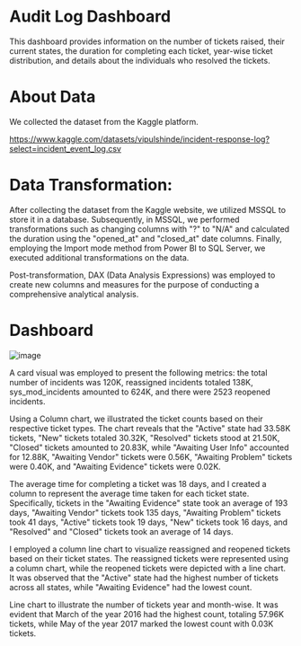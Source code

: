 # Audit Log Dashboard

This dashboard provides information on the number of tickets raised, their current states, the duration for completing each ticket, year-wise ticket distribution, and details about the individuals who resolved the tickets.

# About Data
We collected the dataset from the Kaggle platform.

https://www.kaggle.com/datasets/vipulshinde/incident-response-log?select=incident_event_log.csv

# Data Transformation:

After collecting the dataset from the Kaggle website, we utilized MSSQL to store it in a database. Subsequently, in MSSQL, we performed transformations such as changing columns with "?" to "N/A" and calculated the duration using the "opened_at" and "closed_at" date columns. Finally, employing the Import mode method from Power BI to SQL Server, we executed additional transformations on the data.

Post-transformation, DAX (Data Analysis Expressions) was employed to create new columns and measures for the purpose of conducting a comprehensive analytical analysis.

# Dashboard 

![image](https://github.com/github-aapmor/PowerBI-Reports/assets/149667836/0a89f2ae-ccfb-4d09-8e03-278461c88d92)

A card visual was employed to present the following metrics: the total number of incidents was 120K, reassigned incidents totaled 138K, sys_mod_incidents amounted to 624K, and there were 2523 reopened incidents.

Using a Column chart, we illustrated the ticket counts based on their respective ticket types. The chart reveals that the "Active" state had 33.58K tickets, "New" tickets totaled 30.32K, "Resolved" tickets stood at 21.50K, "Closed" tickets amounted to 20.83K, while "Awaiting User Info" accounted for 12.88K, "Awaiting Vendor" tickets were 0.56K, "Awaiting Problem" tickets were 0.40K, and "Awaiting Evidence" tickets were 0.02K.

The average time for completing a ticket was 18 days, and I created a column to represent the average time taken for each ticket state. Specifically, tickets in the "Awaiting Evidence" state took an average of 193 days, "Awaiting Vendor" tickets took 135 days, "Awaiting Problem" tickets took 41 days, "Active" tickets took 19 days, "New" tickets took 16 days, and "Resolved" and "Closed" tickets took an average of 14 days.

I employed a column line chart to visualize reassigned and reopened tickets based on their ticket states. The reassigned tickets were represented using a column chart, while the reopened tickets were depicted with a line chart. It was observed that the "Active" state had the highest number of tickets across all states, while "Awaiting Evidence" had the lowest count.

Line chart to illustrate the number of tickets year and month-wise. It was evident that March of the year 2016 had the highest count, totaling 57.96K tickets, while May of the year 2017 marked the lowest count with 0.03K tickets.









